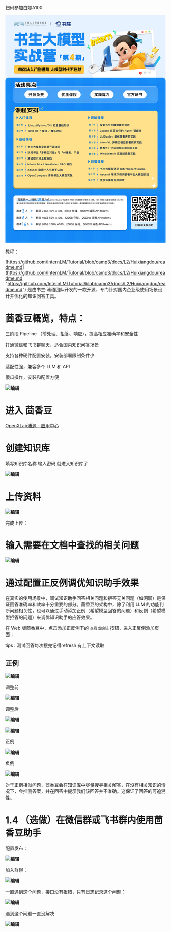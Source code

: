 扫码参加白嫖A100

![1728978884769](image/书生白嫖A100活动之——OpenCompass/1728978884769.png)

教程：

[https://github.com/InternLM/Tutorial/blob/camp3/docs/L2/Huixiangdou/readme.md](https://github.com/InternLM/Tutorial/blob/camp3/docs/L2/Huixiangdou/readme.md "https://github.com/InternLM/Tutorial/blob/camp3/docs/L2/Huixiangdou/readme.md") 是由书生·浦语团队开发的一款开源、专门针对国内企业级使用场景设计并优化的知识问答工具。

# 茴香豆概览，特点：

三阶段 Pipeline （前处理、拒答、响应），提高相应准确率和安全性

打通微信和飞书群聊天，适合国内知识问答场景

支持各种硬件配置安装，安装部署限制条件少

适配性强，兼容多个 LLM 和 API

傻瓜操作，安装和配置方便

![](https://i-blog.csdnimg.cn/direct/3e70bdca13304c83b35ec2952ab43d49.png)![]()**编辑**

# 进入 茴香豆

 [OpenXLab浦源 - 应用中心](https://openxlab.org.cn/apps/detail/tpoisonooo/huixiangdou-web "OpenXLab浦源 - 应用中心")

# 创建知识库

填写知识库名称 输入密码 就进入知识库了

![](https://i-blog.csdnimg.cn/direct/4c2f68b40e6d4c5489bc0be8cfa9e5d6.png)![]()**编辑**

# 上传资料

![](https://i-blog.csdnimg.cn/direct/4197190765a64015afc62e7e1546f41e.png)![]()**编辑**

 完成上传：

# 输入需要在文档中查找的相关问题

 ![](https://i-blog.csdnimg.cn/direct/a2d53167ef004030b949743853047852.png)![]()**编辑**

# 通过配置正反例调优知识助手效果

在真实的使用场景中，调试知识助手回答相关问题和拒答无关问题（如闲聊）是保证回答准确率和效率十分重要的部分。茴香豆的架构中，除了利用 LLM 的功能判断问题相关性，也可以通过手动添加正例（希望模型回答的问题）和反例（希望模型拒答的问题）来调优知识助手的应答效果。

在 Web 版茴香豆中，点击添加正反例下的 `查看或编辑` 按钮，进入正反例添加页面：

tips : 测试回答每次搜完记得refresh 有上下文读取

## 正例

![](https://i-blog.csdnimg.cn/direct/ce0dfb9d14f04f8f938000efe7c86057.png)![]()**编辑**

调整前

![](https://i-blog.csdnimg.cn/direct/c49a00cea3f54efb84e26b73d4d23ab0.png)![]()**编辑**

 调整后

![](https://i-blog.csdnimg.cn/direct/74dc4a5ffed8439e9e878e37fabfcd50.png)![]()**编辑**

![](https://i-blog.csdnimg.cn/direct/163063879689487c9f465ba317c46620.png)![]()**编辑**

正例

![](https://i-blog.csdnimg.cn/direct/f6706e29c0b04f12833e7d7440e27588.png)![]()**编辑**

负例

![](https://i-blog.csdnimg.cn/direct/9b24b63a7c114a27928f06dd0c30c88c.png)![]()**编辑**

对于正例相似问题，茴香豆会在知识库中尽量搜寻相关解答，在没有相关知识的情况下，会推测答案，并在回答中提示我们该回答并不准确。这保证了回答的可追溯性。

# 1.4 （选做）在微信群或飞书群内使用茴香豆助手

配置发布：

![](https://i-blog.csdnimg.cn/direct/f2120aaa85464ac6a7cce1428e71f169.png)![]()**编辑**

 加入群聊：

![](https://i-blog.csdnimg.cn/direct/906b680bea004ec7996256c62c6d26f9.png)![]()**编辑**

 一直遇到这个问题，接口没有报错，只有日志记录这个问题：

![](https://i-blog.csdnimg.cn/direct/58d21d375bdd45aeb64446dd2da79b7b.png)![]()**编辑**

遇到这个问题一直没解决

![](https://i-blog.csdnimg.cn/direct/d63a717c395549858d4f907fd8f1ed0f.png)![]()**编辑**
